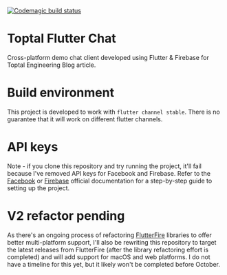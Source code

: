 [![Codemagic build status](https://api.codemagic.io/apps/5c9fc907581a2d000dec7fda/5c9fc907581a2d000dec7fd9/status_badge.svg)](https://codemagic.io/apps/5c9fc907581a2d000dec7fda/5c9fc907581a2d000dec7fd9/latest_build)

# Toptal Flutter Chat

Cross-platform demo chat client developed using Flutter & Firebase for Toptal Engineering Blog article.

# Build environment

This project is developed to work with `flutter channel stable`. There is no guarantee that it will work on different flutter channels.

# API keys

Note - if you clone this repository and try running the project, it'll fail because I've removed API keys for Facebook and Firebase. Refer to the [Facebook](https://developers.facebook.com/docs/facebook-login/) or [Firebase](https://firebase.google.com/docs/flutter/setup) official documentation for a step-by-step guide to setting up the project.

# V2 refactor pending

As there's an ongoing process of refactoring [FlutterFire](https://github.com/FirebaseExtended/flutterfire/issues/2582) libraries to offer better multi-platform support, I'll also be rewriting this repository to target the latest releases from FlutterFire (after the library refactoring effort is completed) and will add support for macOS and web platforms. I do not have a timeline for this yet, but it likely won't be completed before October.
